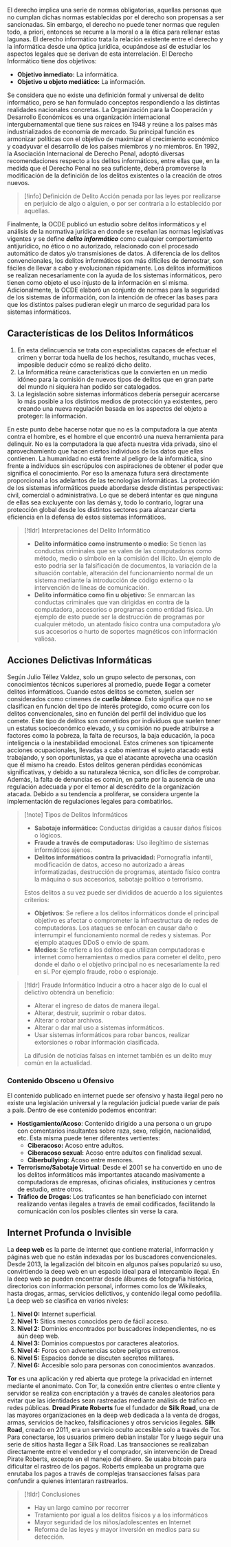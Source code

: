 El derecho implica una serie de normas obligatorias, aquellas personas que no cumplan dichas normas establecidas por el derecho son propensas a ser sancionadas. Sin embargo, el derecho no puede tener normas que regulen todo, a priori, entonces se recurre a la moral o a la ética para rellenar estas lagunas.
El derecho informático trata la relación existente entre el derecho y la informática desde una óptica jurídica, ocupándose así de estudiar los aspectos legales que se derivan de esta interrelación. El Derecho Informático tiene dos objetivos:

- **Objetivo inmediato:** La informática.
- **Objetivo u objeto mediático:** La información.

Se considera que no existe una definición formal y universal de delito informático, pero se han formulado conceptos respondiendo a las distintas realidades nacionales concretas.
La Organización para la Cooperación y Desarrollo Económicos es una organización internacional intergubernamental que tiene sus raíces en 1948 y reúne a los países más industrializados de economía de mercado. Su principal función es armonizar políticas con el objetivo de maximizar el crecimiento económico y coadyuvar el desarrollo de los países miembros y no miembros.
En 1992, la Asociación Internacional de Derecho Penal, adoptó diversas recomendaciones respecto a los delitos informáticos, entre ellas que, en la medida que el Derecho Penal no sea suficiente, deberá promoverse la modificación de la definición de los delitos existentes o la creación de otros nuevos.

>[!info] Definición de Delito
>Acción penada por las leyes por realizarse en perjuicio de algo o alguien, o por ser contraria a lo establecido por aquellas.

Finalmente, la OCDE publicó un estudio sobre delitos informáticos y el análisis de la normativa jurídica en donde se reseñan las normas legislativas vigentes y se define ***delito informático*** como cualquier comportamiento antijurídico, no ético o no autorizado, relacionado con el procesado automático de datos y/o transmisiones de datos.
A diferencia de los delitos convencionales, los delitos informáticos son más difíciles de demostrar, son fáciles de llevar a cabo y evolucionan rápidamente. Los delitos informáticos se realizan necesariamente con la ayuda de los sistemas informáticos, pero tienen como objeto el uso injusto de la información en sí misma.
Adicionalmente, la OCDE elaboró un conjunto de normas para la seguridad de los sistemas de información, con la intención de ofrecer las bases para que los distintos países pudieran elegir un marco de seguridad para los sistemas informáticos.

## Características de los Delitos Informáticos

1. En esta delincuencia se trata con especialistas capaces de efectuar el crimen y borrar toda huella de los hechos, resultando, muchas veces, imposible deducir cómo se realizó dicho delito.
2. La Informática reúne características que la convierten en un medio idóneo para la comisión de nuevos tipos de delitos que en gran parte del mundo ni siquiera han podido ser catalogados.
3. La legislación sobre sistemas informáticos debería perseguir acercarse lo más posible a los distintos medios de protección ya existentes, pero creando una nueva regulación basada en los aspectos del objeto a proteger: la información.

En este punto debe hacerse notar que no es la computadora la que atenta contra el hombre, es el hombre el que encontró una nueva herramienta para delinquir. No es la computadora la que afecta nuestra vida privada, sino el aprovechamiento que hacen ciertos individuos de los datos que ellas contienen. La humanidad no está frente al peligro de la informática, sino frente a individuos sin escrúpulos con aspiraciones de obtener el poder que significa el conocimiento. Por eso la amenaza futura será directamente proporcional a los adelantos de las tecnologías informáticas. La protección de los sistemas informáticos puede abordarse desde distintas perspectivas: civil, comercial o administrativa.
Lo que se deberá intentar es que ninguna de ellas sea excluyente con las demás y, todo lo contrario, lograr una protección global desde los distintos sectores para alcanzar cierta eficiencia en la defensa de estos sistemas informáticos.

>[!tldr] Interpretaciones del Delito Informático
>- **Delito informático como instrumento o medio**: Se tienen las conductas criminales que se valen de las computadoras como método, medio o símbolo en la comisión del ilícito. Un ejemplo de esto podría ser la falsificación de documentos, la variación de la situación contable, alteración del funcionamiento normal de un sistema mediante la introducción de código externo o la intervención de líneas de comunicación.
>- **Delito informático como fin u objetivo**: Se enmarcan las conductas criminales que van dirigidas en contra de la computadora, accesorios o programas como entidad física. Un ejemplo de esto puede ser la destrucción de programas por cualquier método, un atentado físico contra una computadora y/o sus accesorios o hurto de soportes magnéticos con información valiosa.

## Acciones Delictivas Informáticas

Según Julio Téllez Valdez, solo un grupo selecto de personas, con conocimientos técnicos superiores al promedio, puede llegar a cometer delitos informáticos. Cuando estos delitos se cometen, suelen ser considerados como crímenes de _**cuello blanco**_. Esto significa que no se clasifican en función del tipo de interés protegido, como ocurre con los delitos convencionales, sino en función del perfil del individuo que los comete.
Este tipo de delitos son cometidos por individuos que suelen tener un estatus socioeconómico elevado, y su comisión no puede atribuirse a factores como la pobreza, la falta de recursos, la baja educación, la poca inteligencia o la inestabilidad emocional. Estos crímenes son típicamente acciones ocupacionales, llevadas a cabo mientras el sujeto atacado está trabajando, y son oportunistas, ya que el atacante aprovecha una ocasión que él mismo ha creado.
Estos delitos generan pérdidas económicas significativas, y debido a su naturaleza técnica, son difíciles de comprobar. Además, la falta de denuncias es común, en parte por la ausencia de una regulación adecuada y por el temor al descrédito de la organización atacada. Debido a su tendencia a proliferar, se considera urgente la implementación de regulaciones legales para combatirlos.

>[!note] Tipos de Delitos Informáticos
>- **Sabotaje informático:** Conductas dirigidas a causar daños físicos o lógicos.
>- **Fraude a través de computadoras:** Uso ilegítimo de sistemas informáticos ajenos.
>- **Delitos informáticos contra la privacidad:** Pornografía infantil, modificación de datos, acceso no autorizado a áreas informatizadas, destrucción de programas, atentado físico contra la máquina o sus accesorios, sabotaje político o terrorismo.
>
>Estos delitos a su vez puede ser divididos de acuerdo a los siguientes criterios:
>
>- **Objetivos**: Se refiere a los delitos informáticos donde el principal objetivo es afectar o comprometer la infraestructura de redes de computadoras. Los ataques se enfocan en causar daño o interrumpir el funcionamiento normal de redes y sistemas. Por ejemplo ataques DDoS o envío de spam.
>- **Medios**: Se refiere a los delitos que utilizan computadoras e internet como herramientas o medios para cometer el delito, pero donde el daño o el objetivo principal no es necesariamente la red en sí. Por ejemplo fraude, robo o espionaje.

>[!tldr] Fraude Informático
>Inducir a otro a hacer algo de lo cual el delictivo obtendrá un beneficio:
>
>- Alterar el ingreso de datos de manera ilegal.
>- Alterar, destruir, suprimir o robar datos.
>- Alterar o robar archivos.
>- Alterar o dar mal uso a sistemas informáticos.
>- Usar sistemas informáticos para robar bancos, realizar extorsiones o robar información clasificada.
> 
>La difusión de noticias falsas en internet también es un delito muy común en la actualidad.

### Contenido Obsceno u Ofensivo

El contenido publicado en internet puede ser ofensivo y hasta ilegal pero no existe una legislación universal y la regulación judicial puede variar de país a país. Dentro de ese contenido podemos encontrar:

- **Hostigamiento/Acoso**: Contenido dirigido a una persona o un grupo con comentarios insultantes sobre raza, sexo, religión, nacionalidad, etc. Esta misma puede tener diferentes vertientes:
	- **Ciberacoso:** Acoso entre adultos.
	- **Ciberacoso sexual:** Acoso entre adultos con finalidad sexual.
	- **Ciberbullying:** Acoso entre menores. 
- **Terrorismo/Sabotaje Virtual**: Desde el 2001 se ha convertido en uno de los delitos informáticos más importantes atacando masivamente a computadoras de empresas, oficinas oficiales, instituciones y centros de estudio, entre otros.
- **Tráfico de Drogas**: Los traficantes se han beneficiado con internet realizando ventas ilegales a través de email codificados, facilitando la comunicación con los posibles clientes sin verse la cara.

## Internet Profunda o Invisible

La **deep web** es la parte de internet que contiene material, información y páginas web que no están indexadas por los buscadores convencionales. Desde 2013, la legalización del bitcoin en algunos países popularizó su uso, convirtiendo la deep web en un espacio ideal para el intercambio ilegal. En la deep web se pueden encontrar desde álbumes de fotografía histórica, directorios con información personal, informes como los de Wikileaks, hasta drogas, armas, servicios delictivos, y contenido ilegal como pedofilia. La deep web se clasifica en varios niveles:

1. **Nivel 0:** Internet superficial.
2. **Nivel 1:** Sitios menos conocidos pero de fácil acceso.
3. **Nivel 2:** Dominios encontrados por buscadores independientes, no es aún deep web.
4. **Nivel 3:** Dominios compuestos por caracteres aleatorios.
5. **Nivel 4:** Foros con advertencias sobre peligros extremos.
6. **Nivel 5:** Espacios donde se discuten secretos militares.
7. **Nivel 6:** Accesible solo para personas con conocimientos avanzados.

**Tor** es una aplicación y red abierta que protege la privacidad en internet mediante el anonimato. Con Tor, la conexión entre clientes o entre cliente y servidor se realiza con encriptación y a través de canales aleatorios para evitar que las identidades sean rastreadas mediante análisis de tráfico en redes públicas.
**Dread Pirate Roberts** fue el fundador de **Silk Road**, una de las mayores organizaciones en la deep web dedicada a la venta de drogas, armas, servicios de hackeo, falsificaciones y otros servicios ilegales. **Silk Road**, creado en 2011, era un servicio oculto accesible solo a través de Tor.
Para conectarse, los usuarios primero debían instalar Tor y luego seguir una serie de sitios hasta llegar a Silk Road. Las transacciones se realizaban directamente entre el vendedor y el comprador, sin intervención de Dread Pirate Roberts, excepto en el manejo del dinero. Se usaba bitcoin para dificultar el rastreo de los pagos. Roberts empleaba un programa que enrutaba los pagos a través de complejas transacciones falsas para confundir a quienes intentaran rastrearlos.

>[!tldr] Conclusiones
>- Hay un largo camino por recorrer
>- Tratamiento por igual a los delitos físicos y a los informáticos
>- Mayor seguridad de los niños/adolescentes en Internet
>- Reforma de las leyes y mayor inversión en medios para su detección.